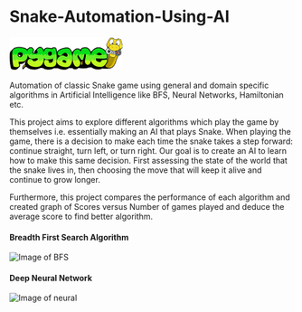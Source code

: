# Snake-Automation-Using-AI

![Image of Snake Game](https://github.com/Hmnt39/Snake-Automation-Using-AI/blob/master/assets/pygame.gif)

Automation of classic Snake game using general and domain specific algorithms in Artificial Intelligence like BFS, Neural Networks, 
Hamiltonian etc.

This project aims to explore different algorithms which play the game by themselves i.e. essentially making an AI that plays Snake. 
When playing the game, there is a decision to make each time the snake takes a step forward: continue straight, turn left, or turn right.
Our goal is to create an AI to learn how to make this same decision. First assessing the state of the world that the snake lives in, 
then choosing the move that will keep it alive and continue to grow longer.


Furthermore, this project compares the performance of each algorithm and created graph of Scores versus Number of games played and
deduce the average score to find better algorithm.


#### Breadth First Search Algorithm
  ![Image of BFS](hhttps://github.com/Hmnt39/Snake-Automation-Using-AI/blob/master/assets/bfs.png)
#### Deep Neural Network
  ![Image of neural](hhttps://github.com/Hmnt39/Snake-Automation-Using-AI/blob/master/assets/neural.png)

